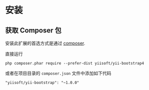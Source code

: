 安装
============

## 获取 Composer 包

安装此扩展的首选方式是通过 [composer](http://getcomposer.org/download/).

直接运行

```
php composer.phar require --prefer-dist yiisoft/yii-bootstrap4
```

或者在项目目录的 `composer.json` 文件中添加如下代码

```
"yiisoft/yii-bootstrap": "~1.0.0"
```
